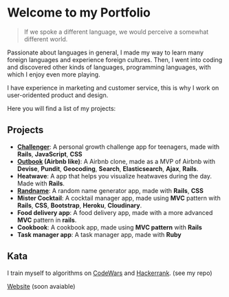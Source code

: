 # Welcome to my Portfolio


> If we spoke a different language, we would perceive a somewhat different world.


Passionate about languages in general, I made my way to learn many foreign languages and experience foreign cultures.
Then, I went into coding and discovered other kinds of languages, programming languages, with which I enjoy even more playing.

I have experience in marketing and customer service, this is why I work on user-oridented product and design.

Here you will find a list of my projects:

## Projects

- **[Challenger](http://www.challeng-her.com/)**: A personal growth challenge app for teenagers, made with **Rails**, **JavaScript**, **CSS**
- **[Outbook](https://challenger-outbook.herokuapp.com/) (Airbnb like)**: A Airbnb clone, made as a MVP of Airbnb with **Devise**, **Pundit**, **Geocoding**, **Search**, **Elasticsearch**, **Ajax**, **Rails**.
- **Heatwave**: A app that helps you visualize heatwaves during the day. Made with **Rails**.
- **[Randname](https://randname.herokuapp.com/)**: A random name generator app, made with **Rails**, **CSS**
- **Mister Cocktail**: A cocktail manager app, made using **MVC** pattern with **Rails**, **CSS**, **Bootstrap**, **Heroku**, **Cloudinary**.
- **Food delivery app**: A food delivery app, made with a more advanced **MVC** pattern in **rails**.
- **Cookbook**: A cookbook app, made using **MVC pattern** with **Rails**
- **Task manager app**: A task manager app, made with **Ruby**


## Kata
I train myself to algorithms on [CodeWars](www.codewars.com) and [Hackerrank](www.hackerrank.com).
(see my repo)


[Website](https://camilleregnault.github.io/portfolio/) (soon avaiable)

